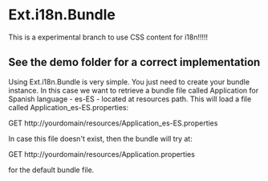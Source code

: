 # Ext.i18n.Bundle

This is a experimental branch to use CSS content for i18n!!!!!
	
## See the demo folder for a correct implementation

Using Ext.i18n.Bundle is very simple. You just need to create your bundle instance. In this case we want to retrieve a bundle file called Application for Spanish language - es-ES - located at resources path. This will load a file called Application_es-ES.properties:

GET http://yourdomain/resources/Application_es-ES.properties

In case this file doesn't exist, then the bundle will try at:

GET http://yourdomain/resources/Application.properties

for the default bundle file.


